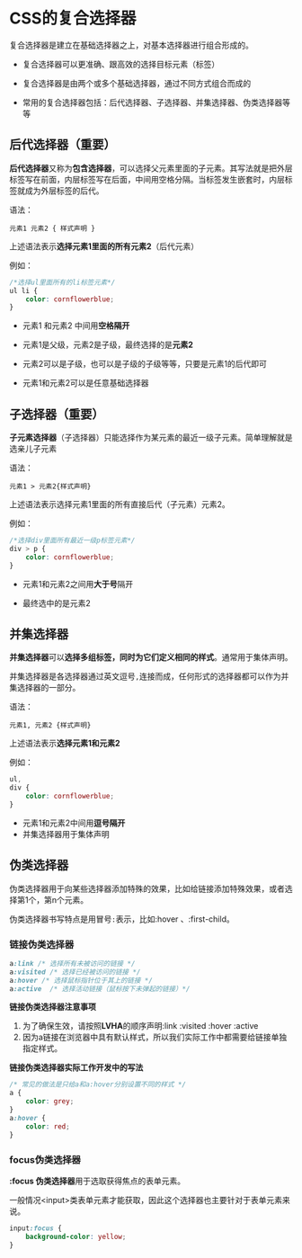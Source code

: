 # CSS的复合选择器

复合选择器是建立在基础选择器之上，对基本选择器进行组合形成的。

- 复合选择器可以更准确、跟高效的选择目标元素（标签）

- 复合选择器是由两个或多个基础选择器，通过不同方式组合而成的

- 常用的复合选择器包括：后代选择器、子选择器、并集选择器、伪类选择器等等

## 后代选择器（重要）

**后代选择器**又称为**包含选择器**，可以选择父元素里面的子元素。其写法就是把外层标签写在前面，内层标签写在后面，中间用空格分隔。当标签发生嵌套时，内层标签就成为外层标签的后代。

语法：

```
元素1 元素2 { 样式声明 }
```

上述语法表示**选择元素1里面的所有元素2**（后代元素）

例如：

```css
/*选择ul里面所有的li标签元素*/
ul li {
    color: cornflowerblue;
}
```

- 元素1 和元素2 中间用**空格隔开**

- 元素1是父级，元素2是子级，最终选择的是**元素2**

- 元素2可以是子级，也可以是子级的子级等等，只要是元素1的后代即可

- 元素1和元素2可以是任意基础选择器

## 子选择器（重要）

**子元素选择器**（子选择器）只能选择作为某元素的最近一级子元素。简单理解就是选亲儿子元素

语法：

```
元素1 > 元素2{样式声明}
```

上述语法表示选择元素1里面的所有直接后代（子元素）元素2。

例如：

```css
/*选择div里面所有最近一级p标签元素*/
div > p {
    color: cornflowerblue;
}
```

- 元素1和元素2之间用**大于号**隔开

- 最终选中的是元素2

## 并集选择器

**并集选择器**可以**选择多组标签，同时为它们定义相同的样式**。通常用于集体声明。

并集选择器是各选择器通过英文逗号`,`连接而成，任何形式的选择器都可以作为并集选择器的一部分。

语法：

```
元素1, 元素2 {样式声明}
```

上述语法表示**选择元素1和元素2**

例如：

```css
ul,
div {
    color: cornflowerblue;
}
```

- 元素1和元素2中间用**逗号隔开**
- 并集选择器用于集体声明

## 伪类选择器

伪类选择器用于向某些选择器添加特殊的效果，比如给链接添加特殊效果，或者选择第1个，第n个元素。

伪类选择器书写特点是用冒号`:`表示，比如:hover 、:first-child。

### 链接伪类选择器

```css
a:link /* 选择所有未被访问的链接 */
a:visited /* 选择已经被访问的链接 */
a:hover /* 选择鼠标指针位于其上的链接 */
a:active  /* 选择活动链接（鼠标按下未弹起的链接）*/
```



**链接伪类选择器注意事项**

1. 为了确保生效，请按照**LVHA**的顺序声明:link :visited :hover :active
2. 因为a链接在浏览器中具有默认样式，所以我们实际工作中都需要给链接单独指定样式。



**链接伪类选择器实际工作开发中的写法**

```css
/* 常见的做法是只给a和a:hover分别设置不同的样式 */
a {
    color: grey;
}
a:hover {
    color: red;
}
```



### focus伪类选择器

**:focus 伪类选择器**用于选取获得焦点的表单元素。

一般情况\<input>类表单元素才能获取，因此这个选择器也主要针对于表单元素来说。

```css
input:focus {
    background-color: yellow;
}
```

